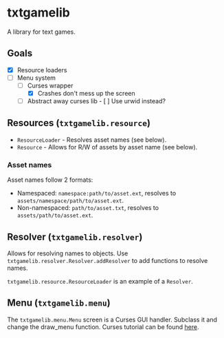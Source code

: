 # txtgamelib

A library for text games.

## Goals

 - [X] Resource loaders
 - [ ] Menu system
    - [ ] Curses wrapper
        - [X] Crashes don't mess up the screen
	- [ ] Abstract away curses lib
            - [ ] Use urwid instead?

## Resources (`txtgamelib.resource`)

 - `ResourceLoader` - Resolves asset names (see below).
 - `Resource` - Allows for R/W of assets by asset name (see below).

### Asset names

Asset names follow 2 formats:

 - Namespaced: `namespace:path/to/asset.ext`, resolves to `assets/namespace/path/to/asset.ext`.
 - Non-namespaced: `path/to/asset.txt`, resolves to `assets/path/to/asset.ext`.

## Resolver (`txtgamelib.resolver`)

Allows for resolving names to objects. Use `txtgamelib.resolver.Resolver.addResolver` to add functions to resolve names.

`txtgamelib.resource.ResourceLoader` is an example of a `Resolver`.

## Menu (`txtgamelib.menu`)

The `txtgamelib.menu.Menu` screen is a Curses GUI handler. Subclass it and change the draw_menu function. Curses tutorial can be found [here](https://docs.python.org/3/howto/curses.html).

